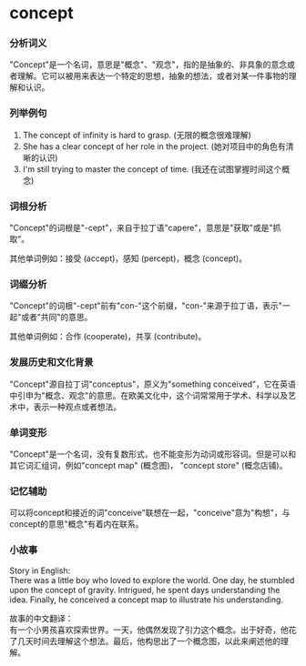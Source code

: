 # concept

### 分析词义

  

"Concept"是一个名词，意思是"概念"、"观念"，指的是抽象的、非具象的意念或者理解。它可以被用来表达一个特定的思想，抽象的想法，或者对某一件事物的理解和认识。

  

### 列举例句

  

1.  The concept of infinity is hard to grasp. (无限的概念很难理解)
2.  She has a clear concept of her role in the project. (她对项目中的角色有清晰的认识)
3.  I'm still trying to master the concept of time. (我还在试图掌握时间这个概念)

  

### 词根分析

  

"Concept"的词根是"-cept"，来自于拉丁语"capere"，意思是"获取"或是"抓取"。

  

其他单词例如：接受 (accept)，感知 (percept)，概念 (concept)。

  

### 词缀分析

  

"Concept"的词根"-cept"前有"con-"这个前缀，"con-"来源于拉丁语，表示"一起"或者"共同"的意思。

  

其他单词例如：合作 (cooperate)，共享 (contribute)。

  

### 发展历史和文化背景

  

"Concept"源自拉丁词"conceptus"，原义为"something conceived"，它在英语中引申为"概念、观念"的意思。在欧美文化中，这个词常常用于学术、科学以及艺术中，表示一种观点或者想法。

  

### 单词变形

  

"Concept"是一个名词，没有复数形式，也不能变形为动词或形容词。但是可以和其它词汇组词，例如"concept map" (概念图)， "concept store" (概念店铺)。

  

### 记忆辅助

  

可以将concept和接近的词"conceive"联想在一起，"conceive"意为"构想"，与concept的意思"概念"有着内在联系。

  

### 小故事

  

Story in English:  
There was a little boy who loved to explore the world. One day, he stumbled upon the concept of gravity. Intrigued, he spent days understanding the idea. Finally, he conceived a concept map to illustrate his understanding.

  

故事的中文翻译：  
有一个小男孩喜欢探索世界。一天，他偶然发现了引力这个概念。出于好奇，他花了几天时间去理解这个想法。最后，他构思出了一个概念图，以此来阐述他的理解。
